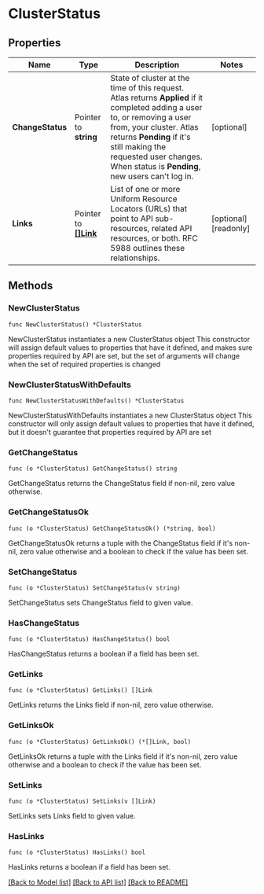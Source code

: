 # ClusterStatus

## Properties

Name | Type | Description | Notes
------------ | ------------- | ------------- | -------------
**ChangeStatus** | Pointer to **string** | State of cluster at the time of this request. Atlas returns **Applied** if it completed adding a user to, or removing a user from, your cluster. Atlas returns **Pending** if it&#39;s still making the requested user changes. When status is **Pending**, new users can&#39;t log in. | [optional] 
**Links** | Pointer to [**[]Link**](Link.md) | List of one or more Uniform Resource Locators (URLs) that point to API sub-resources, related API resources, or both. RFC 5988 outlines these relationships. | [optional] [readonly] 

## Methods

### NewClusterStatus

`func NewClusterStatus() *ClusterStatus`

NewClusterStatus instantiates a new ClusterStatus object
This constructor will assign default values to properties that have it defined,
and makes sure properties required by API are set, but the set of arguments
will change when the set of required properties is changed

### NewClusterStatusWithDefaults

`func NewClusterStatusWithDefaults() *ClusterStatus`

NewClusterStatusWithDefaults instantiates a new ClusterStatus object
This constructor will only assign default values to properties that have it defined,
but it doesn't guarantee that properties required by API are set

### GetChangeStatus

`func (o *ClusterStatus) GetChangeStatus() string`

GetChangeStatus returns the ChangeStatus field if non-nil, zero value otherwise.

### GetChangeStatusOk

`func (o *ClusterStatus) GetChangeStatusOk() (*string, bool)`

GetChangeStatusOk returns a tuple with the ChangeStatus field if it's non-nil, zero value otherwise
and a boolean to check if the value has been set.

### SetChangeStatus

`func (o *ClusterStatus) SetChangeStatus(v string)`

SetChangeStatus sets ChangeStatus field to given value.

### HasChangeStatus

`func (o *ClusterStatus) HasChangeStatus() bool`

HasChangeStatus returns a boolean if a field has been set.

### GetLinks

`func (o *ClusterStatus) GetLinks() []Link`

GetLinks returns the Links field if non-nil, zero value otherwise.

### GetLinksOk

`func (o *ClusterStatus) GetLinksOk() (*[]Link, bool)`

GetLinksOk returns a tuple with the Links field if it's non-nil, zero value otherwise
and a boolean to check if the value has been set.

### SetLinks

`func (o *ClusterStatus) SetLinks(v []Link)`

SetLinks sets Links field to given value.

### HasLinks

`func (o *ClusterStatus) HasLinks() bool`

HasLinks returns a boolean if a field has been set.


[[Back to Model list]](../README.md#documentation-for-models) [[Back to API list]](../README.md#documentation-for-api-endpoints) [[Back to README]](../README.md)


